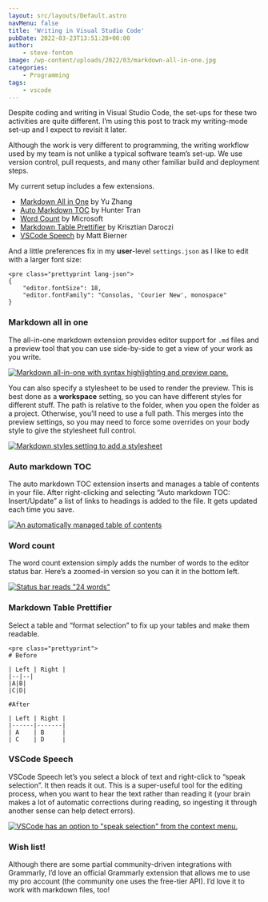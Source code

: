 ```yaml
---
layout: src/layouts/Default.astro
navMenu: false
title: 'Writing in Visual Studio Code'
pubDate: 2022-03-23T13:51:28+00:00
author:
    - steve-fenton
image: /wp-content/uploads/2022/03/markdown-all-in-one.jpg
categories:
    - Programming
tags:
    - vscode
---
```


Despite coding and writing in Visual Studio Code, the set-ups for these two activities are quite different. I’m using this post to track my writing-mode set-up and I expect to revisit it later.

Although the work is very different to programming, the writing workflow used by my team is not unlike a typical software team’s set-up. We use version control, pull requests, and many other familiar build and deployment steps.

My current setup includes a few extensions.

- [Markdown All in One](https://marketplace.visualstudio.com/items?itemName=yzhang.markdown-all-in-one) by Yu Zhang
- [Auto Markdown TOC](https://marketplace.visualstudio.com/items?itemName=huntertran.auto-markdown-toc) by Hunter Tran
- [Word Count](https://marketplace.visualstudio.com/items?itemName=ms-vscode.wordcount) by Microsoft
- [Markdown Table Prettifier](https://marketplace.visualstudio.com/items?itemName=darkriszty.markdown-table-prettify) by Krisztian Daroczi
- [VSCode Speech](https://marketplace.visualstudio.com/items?itemName=bierner.speech) by Matt Bierner

And a little preferences fix in my **user**-level `settings.json` as I like to edit with a larger font size:

```
<pre class="prettyprint lang-json">
{
    "editor.fontSize": 18,
    "editor.fontFamily": "Consolas, 'Courier New', monospace"
}
```
### Markdown all in one

The all-in-one markdown extension provides editor support for `.md` files and a preview tool that you can use side-by-side to get a view of your work as you write.

[![Markdown all-in-one with syntax highlighting and preview pane.](/img/2022/03/markdown-all-in-one.jpg)](/2022/03/writing-in-visual-studio-code/markdown-all-in-one/)

You can also specify a stylesheet to be used to render the preview. This is best done as a **workspace** setting, so you can have different styles for different stuff. The path is relative to the folder, when you open the folder as a project. Otherwise, you’ll need to use a full path. This merges into the preview settings, so you may need to force some overrides on your body style to give the stylesheet full control.

[![Markdown styles setting to add a stylesheet](/img/2022/03/markdown-styles.jpg)](/2022/03/writing-in-visual-studio-code/markdown-styles/)

### Auto markdown TOC

The auto markdown TOC extension inserts and manages a table of contents in your file. After right-clicking and selecting “Auto markdown TOC: Insert/Update” a list of links to headings is added to the file. It gets updated each time you save.

[![An automatically managed table of contents](/img/2022/03/markdown-toc.jpg)](/2022/03/writing-in-visual-studio-code/markdown-toc/)

### Word count

The word count extension simply adds the number of words to the editor status bar. Here’s a zoomed-in version so you can it in the bottom left.

[![Status bar reads "24 words"](/img/2022/03/word-count.jpg)](/2022/03/writing-in-visual-studio-code/word-count/)

### Markdown Table Prettifier

Select a table and “format selection” to fix up your tables and make them readable.

```
<pre class="prettyprint">
# Before

| Left | Right |
|--|--|
|A|B|
|C|D|

#After

| Left | Right |
|------|-------|
| A    | B     |
| C    | D     |
```
### VSCode Speech

VSCode Speech let’s you select a block of text and right-click to “speak selection”. It then reads it out. This is a super-useful tool for the editing process, when you want to hear the text rather than reading it (your brain makes a lot of automatic corrections during reading, so ingesting it through another sense can help detect errors).

[![VSCode has an option to "speak selection" from the context menu.](/img/2022/03/vscode-speech.jpg)](/2022/03/writing-in-visual-studio-code/vscode-speech/)

### Wish list!

Although there are some partial community-driven integrations with Grammarly, I’d love an official Grammarly extension that allows me to use my pro account (the community one uses the free-tier API). I’d love it to work with markdown files, too!